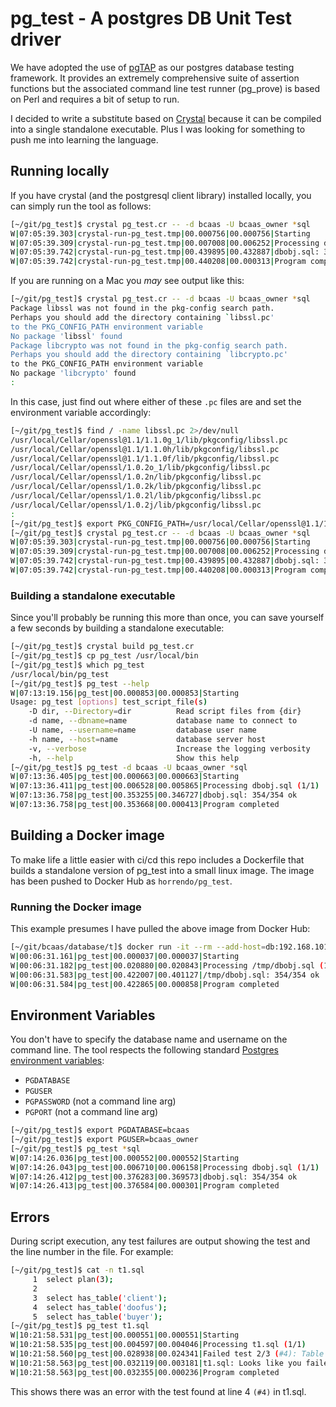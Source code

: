 # pg_test - A postgres DB Unit Test driver

We have adopted the use of [pgTAP](https://pgtap.org/) as our postgres database testing framework. It provides an extremely comprehensive suite of assertion functions but the associated command line test runner (pg_prove) is based on Perl and requires a bit of setup to run.

I decided to write a substitute based on [Crystal](https://crystal-lang.org/) because it can be compiled into a single standalone executable. Plus I was looking for something to push me into learning the language.

## Running locally

If you have crystal (and the postgresql client library) installed locally, you can simply run the tool as follows:

```bash
[~/git/pg_test]$ crystal pg_test.cr -- -d bcaas -U bcaas_owner *sql
W|07:05:39.303|crystal-run-pg_test.tmp|00.000756|00.000756|Starting
W|07:05:39.309|crystal-run-pg_test.tmp|00.007008|00.006252|Processing dbobj.sql (1/1)
W|07:05:39.742|crystal-run-pg_test.tmp|00.439895|00.432887|dbobj.sql: 354/354 ok
W|07:05:39.742|crystal-run-pg_test.tmp|00.440208|00.000313|Program completed
```

If you are running on a Mac you *may* see output like this:

```bash
[~/git/pg_test]$ crystal pg_test.cr -- -d bcaas -U bcaas_owner *sql
Package libssl was not found in the pkg-config search path.
Perhaps you should add the directory containing `libssl.pc'
to the PKG_CONFIG_PATH environment variable
No package 'libssl' found
Package libcrypto was not found in the pkg-config search path.
Perhaps you should add the directory containing `libcrypto.pc'
to the PKG_CONFIG_PATH environment variable
No package 'libcrypto' found
:
```

In this case, just find out where either of these `.pc` files are and set the environment variable accordingly:

```bash
[~/git/pg_test]$ find / -name libssl.pc 2>/dev/null
/usr/local/Cellar/openssl@1.1/1.1.0g_1/lib/pkgconfig/libssl.pc
/usr/local/Cellar/openssl@1.1/1.1.0h/lib/pkgconfig/libssl.pc
/usr/local/Cellar/openssl@1.1/1.1.0f/lib/pkgconfig/libssl.pc
/usr/local/Cellar/openssl/1.0.2o_1/lib/pkgconfig/libssl.pc
/usr/local/Cellar/openssl/1.0.2n/lib/pkgconfig/libssl.pc
/usr/local/Cellar/openssl/1.0.2k/lib/pkgconfig/libssl.pc
/usr/local/Cellar/openssl/1.0.2l/lib/pkgconfig/libssl.pc
/usr/local/Cellar/openssl/1.0.2j/lib/pkgconfig/libssl.pc
:
[~/git/pg_test]$ export PKG_CONFIG_PATH=/usr/local/Cellar/openssl@1.1/1.1.0h/lib/pkgconfig
[~/git/pg_test]$ crystal pg_test.cr -- -d bcaas -U bcaas_owner *sql
W|07:05:39.303|crystal-run-pg_test.tmp|00.000756|00.000756|Starting
W|07:05:39.309|crystal-run-pg_test.tmp|00.007008|00.006252|Processing dbobj.sql (1/1)
W|07:05:39.742|crystal-run-pg_test.tmp|00.439895|00.432887|dbobj.sql: 354/354 ok
W|07:05:39.742|crystal-run-pg_test.tmp|00.440208|00.000313|Program completed
```

### Building a standalone executable
Since you'll probably be running this more than once, you can save yourself a few seconds by building a standalone executable:

```bash
[~/git/pg_test]$ crystal build pg_test.cr
[~/git/pg_test]$ cp pg_test /usr/local/bin
[~/git/pg_test]$ which pg_test
/usr/local/bin/pg_test
[~/git/pg_test]$ pg_test --help
W|07:13:19.156|pg_test|00.000853|00.000853|Starting
Usage: pg_test [options] test_script_file(s)
    -D dir, --Directory=dir          Read script files from {dir}
    -d name, --dbname=name           database name to connect to
    -U name, --username=name         database user name
    -h name, --host=name             database server host
    -v, --verbose                    Increase the logging verbosity
    -h, --help                       Show this help
[~/git/pg_test]$ pg_test -d bcaas -U bcaas_owner *sql
W|07:13:36.405|pg_test|00.000663|00.000663|Starting
W|07:13:36.411|pg_test|00.006528|00.005865|Processing dbobj.sql (1/1)
W|07:13:36.758|pg_test|00.353255|00.346727|dbobj.sql: 354/354 ok
W|07:13:36.758|pg_test|00.353668|00.000413|Program completed
```
## Building a Docker image
To make life a little easier with ci/cd this repo includes a Dockerfile that builds a standalone version of pg_test into a small linux image. The image has been pushed to Docker Hub as `horrendo/pg_test`.

### Running the Docker image
This example presumes I have pulled the above image from Docker Hub:

```bash
[~/git/bcaas/database/t]$ docker run -it --rm --add-host=db:192.168.101.144 -v `pwd`:/tmp horrendo/pg_test sh -c 'pg_test -h db -d bcaas -U bcaas_owner -D /tmp'
W|00:06:31.161|pg_test|00.000037|00.000037|Starting
W|00:06:31.182|pg_test|00.020880|00.020843|Processing /tmp/dbobj.sql (1/1)
W|00:06:31.583|pg_test|00.422007|00.401127|/tmp/dbobj.sql: 354/354 ok
W|00:06:31.584|pg_test|00.422865|00.000858|Program completed
```

## Environment Variables
You don't have to specify the database name and username on the command line. The tool respects the following standard [Postgres environment variables](https://www.postgresql.org/docs/current/static/libpq-envars.html):

* `PGDATABASE`
* `PGUSER`
* `PGPASSWORD` (not a command line arg)
* `PGPORT` (not a command line arg)

```bash
[~/git/pg_test]$ export PGDATABASE=bcaas
[~/git/pg_test]$ export PGUSER=bcaas_owner
[~/git/pg_test]$ pg_test *sql
W|07:14:26.036|pg_test|00.000552|00.000552|Starting
W|07:14:26.043|pg_test|00.006710|00.006158|Processing dbobj.sql (1/1)
W|07:14:26.412|pg_test|00.376283|00.369573|dbobj.sql: 354/354 ok
W|07:14:26.413|pg_test|00.376584|00.000301|Program completed
```

## Errors
During script execution, any test failures are output showing the test and the line number in the file. For example:

```bash
[~/git/pg_test]$ cat -n t1.sql
     1	select plan(3);
     2	
     3	select has_table('client');
     4	select has_table('doofus');
     5	select has_table('buyer');
[~/git/pg_test]$ pg_test t1.sql
W|10:21:58.531|pg_test|00.000551|00.000551|Starting
W|10:21:58.535|pg_test|00.004597|00.004046|Processing t1.sql (1/1)
W|10:21:58.560|pg_test|00.028938|00.024341|Failed test 2/3 (#4): Table doofus should exist
W|10:21:58.563|pg_test|00.032119|00.003181|t1.sql: Looks like you failed 1 test of 3
W|10:21:58.563|pg_test|00.032355|00.000236|Program completed
```

This shows there was an error with the test found at line 4 `(#4)` in t1.sql.
